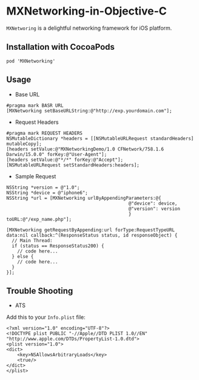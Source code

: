 # MXNetworking-in-Objective-C

`MXNetworing` is a delightful networking framework for iOS platform.

## Installation with CocoaPods

```
pod 'MXNetworking'
```

## Usage

* Base URL

```
#pragma mark BASR URL
[MXNetworking setBaseURLString:@"http://exp.yourdomain.com"];
```

* Request Headers

```
#pragma mark REQUEST HEADERS
NSMutableDictionary *headers = [[NSMutableURLRequest standardHeaders] mutableCopy];
[headers setValue:@"MXNetworkingDemo/1.0 CFNetwork/758.1.6 Darwin/15.0.0" forKey:@"User-Agent"];
[headers setValue:@"*/*" forKey:@"Accept"];
[NSMutableURLRequest setStandardHeaders:headers];
```

* Sample Request

```
NSString *version = @"1.0";
NSString *device = @"iphone6";
NSString *url = [MXNetworking urlByAppendingParameters:@{
                                             @"device": device,
                                             @"version": version
                                             } toURL:@"/exp_name.php"];

[MXNetworking getRequestByAppending:url forType:RequestTypeURL data:nil callback:^(ResponseStatus status, id responseObject) {
  // Main Thread:
  if (status == ResponseStatus200) {
    // code here...
  } else {
    // code here...
  }
}];
```

## Trouble Shooting

* ATS

Add this to your `Info.plist` file:

```
<?xml version="1.0" encoding="UTF-8"?>
<!DOCTYPE plist PUBLIC "-//Apple//DTD PLIST 1.0//EN" "http://www.apple.com/DTDs/PropertyList-1.0.dtd">
<plist version="1.0">
<dict>
	<key>NSAllowsArbitraryLoads</key>
	<true/>
</dict>
</plist>
```
